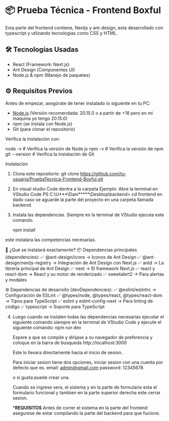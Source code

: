 # 📦 Prueba Técnica - Frontend Boxful
Esta parte del frontend contiene, Nextjs y ant-design, esta desarrollado con typescript y utlizando tecnologias como CSS y HTML.

## 🛠 Tecnologías Usadas

-  React (Framework: Next.js)
- Ant Design (Componentes UI)
- Node.js & npm (Manejo de paquetes)
## ⚙ Requisitos Previos

Antes de empezar, asegúrate de tener instalado lo siguiente en tu PC:

- [Node.js](https://nodejs.org/) (Versión recomendada: 20.15.0 o a partir de +18 pero en mi maquina yo tengo 20.15.0)
- npm (se instala con Node.js)
- Git (para clonar el repositorio)

Verifica la instalación con:


node -v   # Verifica la versión de Node.js
npm -v    # Verifica la versión de npm
git --version  # Verifica la instalación de Git


  Instalación

1. Clona este repositorio:
   git clone https://github.com/tu-usuario/PruebaTecnica-Frontend-Boxful.git

2. En visual studio Code dentra a la carpeta
   Ejemplo: Abre la terminal en VStudio Code
   PS C:\U***\Dani*****\Desktop\backend> cd frontend
   en dado caso se aguarde la parte del proyecto en una carpeta llamada backend.

3. Instala las dependencias.
   Siempre en la terminal de VStudio ejecuta este comando.
   
   npm install
   
este instalara las competencias necesarias.

📌 ¿Qué se instalará exactamente?
📦 Dependencias principales (dependencies):
✅ @ant-design/icons → Iconos de Ant Design
✅ @ant-design/nextjs-registry → Integración de Ant Design con Next.js
✅ antd → La librería principal de Ant Design
✅ next → El framework Next.js
✅ react y react-dom → React y su motor de renderizado
✅ sweetalert2 → Para alertas y modales

⚙ Dependencias de desarrollo (devDependencies):
✅ @eslint/eslintrc → Configuración de ESLint
✅ @types/node, @types/react, @types/react-dom → Tipos para TypeScript
✅ eslint y eslint-config-next → Para linting de código
✅ typescript → Soporte para TypeScript


4. Luego cuando se instalen todas las dependencias necesarias ejecutar el siguiente comando siempre en la terminal de VStudio Code
   y ejecute el siguiente comando:
   npm run dev

   Espere a que se compile y dirijase a su navegador de preferencia y coloque en la barra de busqueda
   http://localhost:3000


   Este lo llevara directamente hacia el inicio de sesion.


   Para iniciar sesion tiene dos opciones, iniciar sesion con una cuenta por defecto que es.
   email: admin@gmail.com
   password: 12345678

   o si gusta puede crear una.

   Cuando se ingrese vera, el sistema y en la parte de formulario esta el formulario funcional y tambien en la parte superior derecha este cerrar sesion.


   *********REQUISITOS********
   Antes de correr el sistema en la parte del frontend asegurese de estar compilando la parte del backend para que fucione.
   




  
